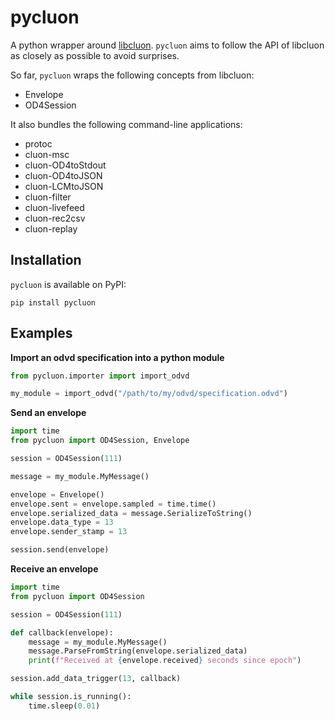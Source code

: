 # pycluon

A python wrapper around [libcluon](https://github.com/chrberger/libcluon). `pycluon` aims to follow the API of libcluon as closely as possible to avoid surprises.

So far, `pycluon` wraps the following concepts from libcluon:
* Envelope
* OD4Session

It also bundles the following command-line applications:
* protoc
* cluon-msc
* cluon-OD4toStdout
* cluon-OD4toJSON
* cluon-LCMtoJSON
* cluon-filter
* cluon-livefeed
* cluon-rec2csv
* cluon-replay

## Installation

`pycluon` is available on PyPI:

```
pip install pycluon
```

## Examples

**Import an odvd specification into a python module**
```python
from pycluon.importer import import_odvd

my_module = import_odvd("/path/to/my/odvd/specification.odvd")
```

**Send an envelope**
```python
import time
from pycluon import OD4Session, Envelope

session = OD4Session(111)

message = my_module.MyMessage()

envelope = Envelope()
envelope.sent = envelope.sampled = time.time()
envelope.serialized_data = message.SerializeToString()
envelope.data_type = 13
envelope.sender_stamp = 13

session.send(envelope)
```

**Receive an envelope**
```python
import time
from pycluon import OD4Session

session = OD4Session(111)

def callback(envelope):
    message = my_module.MyMessage()
    message.ParseFromString(envelope.serialized_data)
    print(f"Received at {envelope.received} seconds since epoch")

session.add_data_trigger(13, callback)

while session.is_running():
    time.sleep(0.01)
```
